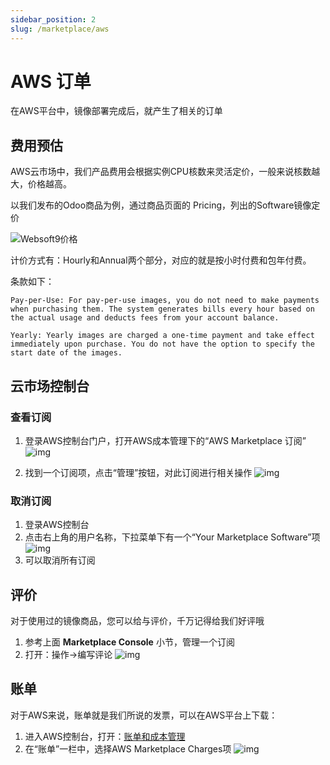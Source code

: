 ```yaml
---
sidebar_position: 2
slug: /marketplace/aws
---
```


# AWS 订单

在AWS平台中，镜像部署完成后，就产生了相关的订单

## 费用预估

AWS云市场中，我们产品费用会根据实例CPU核数来灵活定价，一般来说核数越大，价格越高。

以我们发布的Odoo商品为例，通过商品页面的 Pricing，列出的Software镜像定价

![Websoft9价格](https://libs.websoft9.com/Websoft9/DocsPicture/en/aws/aws-mkpricing-websoft9.png)

计价方式有：Hourly和Annual两个部分，对应的就是按小时付费和包年付费。

条款如下：

``` text
Pay-per-Use: For pay-per-use images, you do not need to make payments when purchasing them. The system generates bills every hour based on the actual usage and deducts fees from your account balance.

Yearly: Yearly images are charged a one-time payment and take effect immediately upon purchase. You do not have the option to specify the start date of the images.

```


## 云市场控制台

### 查看订阅

1. 登录AWS控制台门户，打开AWS成本管理下的“AWS Marketplace 订阅”
   ![img](https://libs.websoft9.com/Websoft9/DocsPicture/zh/aws/aws-mkconsole-websoft9.png)

2. 找到一个订阅项，点击“管理”按钮，对此订阅进行相关操作
   ![img](https://libs.websoft9.com/Websoft9/DocsPicture/zh/aws/aws-mkconsolemanage-websoft9.png)

### 取消订阅

1. 登录AWS控制台
2. 点击右上角的用户名称，下拉菜单下有一个“Your Marketplace Software”项
   ![img](https://libs.websoft9.com/Websoft9/DocsPicture/en/aws/aws-yoursb-websoft9.png)
3. 可以取消所有订阅

## 评价

对于使用过的镜像商品，您可以给与评价，千万记得给我们好评哦

1. 参考上面 **Marketplace Console** 小节，管理一个订阅
2. 打开：操作->编写评论
   ![img](https://libs.websoft9.com/Websoft9/DocsPicture/en/aws/aws-mkreview-websoft9.png)

## 账单

对于AWS来说，账单就是我们所说的发票，可以在AWS平台上下载：

1. 进入AWS控制台，打开：[账单和成本管理](https://console.aws.amazon.com/billing/home#/)
2. 在“账单”一栏中，选择AWS Marketplace Charges项
   ![img](https://libs.websoft9.com/Websoft9/DocsPicture/zh/aws/aws-mkbilling-websoft9.png)
